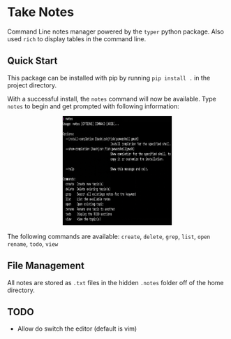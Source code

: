 # Take Notes

Command Line notes manager powered by the `typer` python package. Also used `rich` to display tables in the command line.

## Quick Start

This package can be installed with pip by running `pip install .` in the project directory.  

With a successful install, the `notes` command will now be available. Type `notes` to begin and get prompted with following information: 

<p align="center">
  <img src="images/notes-quick-start.png" width="250" height="250"/>
</p>

The following commands are available: `create`, `delete`, `grep`, `list`, `open` `rename`, `todo`, `view`

## File Management

All notes are stored as `.txt` files in the hidden `.notes` folder off of the home directory.


## TODO
- Allow do switch the editor (default is vim)
